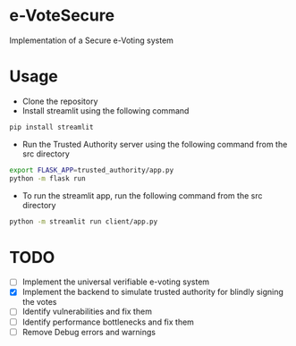 # e-VoteSecure
Implementation of a Secure e-Voting system

# Usage
- Clone the repository
- Install streamlit using the following command
```bash
pip install streamlit
```

- Run the Trusted Authority server using the following command from the src directory
```bash
export FLASK_APP=trusted_authority/app.py
python -m flask run
```

- To run the streamlit app, run the following command from the src directory
```bash
python -m streamlit run client/app.py
```

# TODO
- [ ] Implement the universal verifiable e-voting system
- [x] Implement the backend to simulate trusted authority for blindly signing the votes
- [ ] Identify vulnerabilities and fix them
- [ ] Identify performance bottlenecks and fix them
- [ ] Remove Debug errors and warnings